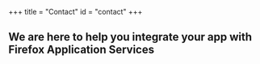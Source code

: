 +++
title = "Contact"
id = "contact"
+++

## We are here to help you integrate your app with Firefox Application Services
